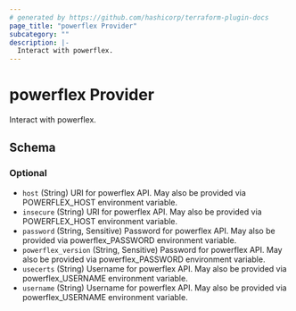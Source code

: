 ```yaml
---
# generated by https://github.com/hashicorp/terraform-plugin-docs
page_title: "powerflex Provider"
subcategory: ""
description: |-
  Interact with powerflex.
---
```


# powerflex Provider

Interact with powerflex.



<!-- schema generated by tfplugindocs -->
## Schema

### Optional

- `host` (String) URI for powerflex API. May also be provided via POWERFLEX_HOST environment variable.
- `insecure` (String) URI for powerflex API. May also be provided via POWERFLEX_HOST environment variable.
- `password` (String, Sensitive) Password for powerflex API. May also be provided via powerflex_PASSWORD environment variable.
- `powerflex_version` (String, Sensitive) Password for powerflex API. May also be provided via powerflex_PASSWORD environment variable.
- `usecerts` (String) Username for powerflex API. May also be provided via powerflex_USERNAME environment variable.
- `username` (String) Username for powerflex API. May also be provided via powerflex_USERNAME environment variable.
